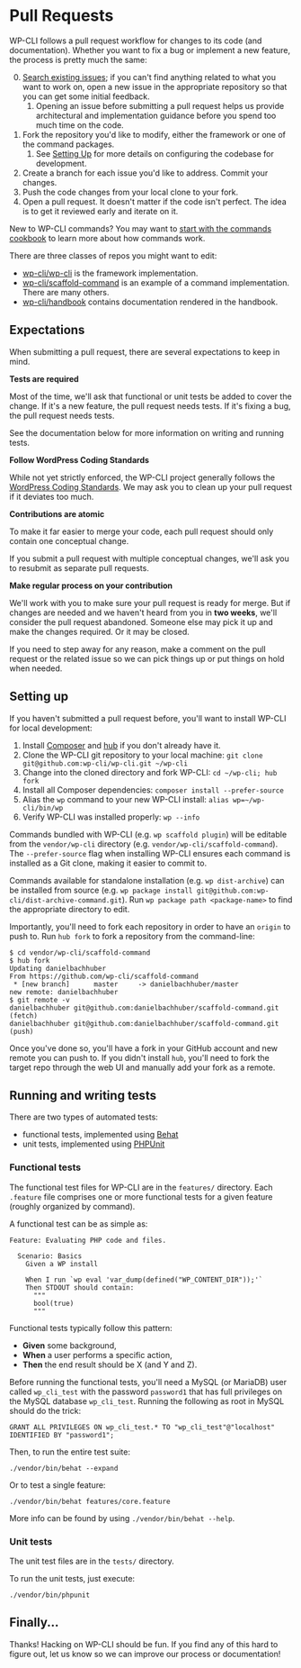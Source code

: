 # Pull Requests

WP-CLI follows a pull request workflow for changes to its code (and documentation). Whether you want to fix a bug or implement a new feature, the process is pretty much the same:

0. [Search existing issues](https://github.com/issues?utf8=%E2%9C%93&q=is%3Aopen+sort%3Aupdated-desc+org%3Awp-cli); if you can't find anything related to what you want to work on, open a new issue in the appropriate repository so that you can get some initial feedback.
    1. Opening an issue before submitting a pull request helps us provide architectural and implementation guidance before you spend too much time on the code.
1. Fork the repository you'd like to modify, either the framework or one of the command packages.
    1. See [Setting Up](#setting-up) for more details on configuring the codebase for development.
2. Create a branch for each issue you'd like to address. Commit your changes.
3. Push the code changes from your local clone to your fork.
4. Open a pull request. It doesn't matter if the code isn't perfect. The idea is to get it reviewed early and iterate on it.

New to WP-CLI commands? You may want to [start with the commands cookbook](https://make.wordpress.org/cli/handbook/commands-cookbook/) to learn more about how commands work.

There are three classes of repos you might want to edit:

* [wp-cli/wp-cli](https://github.com/wp-cli/wp-cli/) is the framework implementation.
* [wp-cli/scaffold-command](https://github.com/wp-cli/scaffold-command/) is an example of a command implementation. There are many others.
* [wp-cli/handbook](https://github.com/wp-cli/handbook/) contains documentation rendered in the handbook.

## Expectations

When submitting a pull request, there are several expectations to keep in mind.

**Tests are required**

Most of the time, we'll ask that functional or unit tests be added to cover the change. If it's a new feature, the pull request needs tests. If it's fixing a bug, the pull request needs tests.

See the documentation below for more information on writing and running tests.

**Follow WordPress Coding Standards**

While not yet strictly enforced, the WP-CLI project generally follows the [WordPress Coding Standards](http://make.wordpress.org/core/handbook/coding-standards/). We may ask you to clean up your pull request if it deviates too much.

**Contributions are atomic**

To make it far easier to merge your code, each pull request should only contain one conceptual change.

If you submit a pull request with multiple conceptual changes, we'll ask you to resubmit as separate pull requests.

**Make regular process on your contribution**

We'll work with you to make sure your pull request is ready for merge. But if changes are needed and we haven't heard from you in **two weeks**, we'll consider the pull request abandoned. Someone else may pick it up and make the changes required. Or it may be closed.

If you need to step away for any reason, make a comment on the pull request or the related issue so we can pick things up or put things on hold when needed.

## Setting up

If you haven't submitted a pull request before, you'll want to install WP-CLI for local development:

1. Install [Composer](https://getcomposer.org/) and [hub](https://hub.github.com/) if you don't already have it.
2. Clone the WP-CLI git repository to your local machine: `git clone git@github.com:wp-cli/wp-cli.git ~/wp-cli`
3. Change into the cloned directory and fork WP-CLI: `cd ~/wp-cli; hub fork`
4. Install all Composer dependencies: `composer install --prefer-source`
5. Alias the `wp` command to your new WP-CLI install: `alias wp=~/wp-cli/bin/wp`
6. Verify WP-CLI was installed properly: `wp --info`

Commands bundled with WP-CLI (e.g. `wp scaffold plugin`) will be editable from the `vendor/wp-cli` directory (e.g. `vendor/wp-cli/scaffold-command`). The `--prefer-source` flag when installing WP-CLI ensures each command is installed as a Git clone, making it easier to commit to.

Commands available for standalone installation (e.g. `wp dist-archive`) can be installed from source (e.g. `wp package install git@github.com:wp-cli/dist-archive-command.git`). Run `wp package path <package-name>` to find the appropriate directory to edit.

Importantly, you'll need to fork each repository in order to have an `origin` to push to. Run `hub fork` to fork a repository from the command-line:

    $ cd vendor/wp-cli/scaffold-command
    $ hub fork
    Updating danielbachhuber
    From https://github.com/wp-cli/scaffold-command
     * [new branch]      master     -> danielbachhuber/master
    new remote: danielbachhuber
    $ git remote -v
    danielbachhuber git@github.com:danielbachhuber/scaffold-command.git (fetch)
    danielbachhuber git@github.com:danielbachhuber/scaffold-command.git (push)

Once you've done so, you'll have a fork in your GitHub account and new remote you can push to. If you didn't install `hub`, you'll need to fork the target repo through the web UI and manually add your fork as a remote.

## Running and writing tests

There are two types of automated tests:

* functional tests, implemented using [Behat](http://behat.org)
* unit tests, implemented using [PHPUnit](http://phpunit.de/)

### Functional tests

The functional test files for WP-CLI are in the `features/` directory. Each `.feature` file comprises one or more functional tests for a given feature (roughly organized by command).

A functional test can be as simple as:

```
Feature: Evaluating PHP code and files.

  Scenario: Basics
    Given a WP install

    When I run `wp eval 'var_dump(defined("WP_CONTENT_DIR"));'`
    Then STDOUT should contain:
      """
      bool(true)
      """
```

Functional tests typically follow this pattern:

* **Given** some background,
* **When** a user performs a specific action,
* **Then** the end result should be X (and Y and Z).

Before running the functional tests, you'll need a MySQL (or MariaDB) user called `wp_cli_test` with the password `password1` that has full privileges on the MySQL database `wp_cli_test`. Running the following as root in MySQL should do the trick:

    GRANT ALL PRIVILEGES ON wp_cli_test.* TO "wp_cli_test"@"localhost" IDENTIFIED BY "password1";

Then, to run the entire test suite:

    ./vendor/bin/behat --expand

Or to test a single feature:

    ./vendor/bin/behat features/core.feature

More info can be found by using `./vendor/bin/behat --help`.

### Unit tests

The unit test files are in the `tests/` directory.

To run the unit tests, just execute:

    ./vendor/bin/phpunit

## Finally...

Thanks! Hacking on WP-CLI should be fun. If you find any of this hard to figure out, let us know so we can improve our process or documentation!
